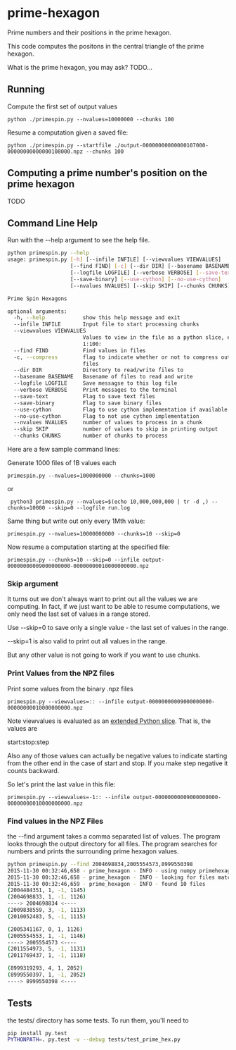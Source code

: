# prime-hexagon

Prime numbers and their positions in the prime hexagon.

This code computes the positons in the central triangle of the prime hexagon. 

What is the prime hexagon, you may ask? TODO...

## Running

Compute the first set of output values

    python ./primespin.py --nvalues=10000000 --chunks 100

Resume a computation given a saved file:

    python ./primespin.py --startfile ./output-00000000000000107000-00000000000000108000.npz --chunks 100


##  Computing a prime number's position on the prime hexagon

TODO

## Command Line Help 

Run with the --help argument to see the help file.

```bash
python primespin.py --help
usage: primespin.py [-h] [--infile INFILE] [--viewvalues VIEWVALUES]
                    [--find FIND] [-c] [--dir DIR] [--basename BASENAME]
                    [--logfile LOGFILE] [--verbose VERBOSE] [--save-text]
                    [--save-binary] [--use-cython] [--no-use-cython]
                    [--nvalues NVALUES] [--skip SKIP] [--chunks CHUNKS]

Prime Spin Hexagons

optional arguments:
  -h, --help            show this help message and exit
  --infile INFILE       Input file to start processing chunks
  --viewvalues VIEWVALUES
                        Values to view in the file as a python slice, e.g.
                        1:100:
  --find FIND           Find values in files
  -c, --compress        flag to indicate whether or not to compress output
                        files
  --dir DIR             Directory to read/write files to
  --basename BASENAME   Basename of files to read and write
  --logfile LOGFILE     Save messagse to this log file
  --verbose VERBOSE     Print messages to the terminal
  --save-text           Flag to save text files
  --save-binary         Flag to save binary files
  --use-cython          Flag to use cython implementation if available
  --no-use-cython       Flag to not use cython implementation
  --nvalues NVALUES     number of values to process in a chunk
  --skip SKIP           number of values to skip in printing output
  --chunks CHUNKS       number of chunks to process
```

Here are a few sample command lines:

Generate 1000 files of 1B values each

    primespin.py --nvalues=1000000000 --chunks=1000 

or

     python3 primespin.py --nvalues=$(echo 10,000,000,000 | tr -d ,) --chunks=10000 --skip=0 --logfile run.log

Same thing but write out only every 1Mth value:

    primespin.py --nvalues=10000000000 --chunks=10 --skip=0

Now resume a computation starting at the specified file:

    primespin.py --chunks=10 --skip=0 --infile output-00000000009000000000-00000000010000000000.npz

### Skip argument

It turns out we don't always want to print out all the values we are computing. In fact, if we just want to be able to resume computations, we only need the last set of values in a range stored.

Use --skip=0 to save only a single value - the last set of values in the range.

--skip=1 is also valid to print out all values in the range.

But any other value is not going to work if you want to use chunks.

### Print Values from the NPZ files

Print some values from the binary .npz files

    primespin.py --viewvalues=:: --infile output-00000000009000000000-00000000010000000000.npz


Note viewvalues is evaluated as an [extended Python
slice](https://docs.python.org/2.3/whatsnew/section-slices.html). That is, the values are

   start:stop:step

Also any of those values can actually be negative values to indicate starting from the other end in the case of start and stop. If you make step negative it counts backward.

So let's print the last value in this file:

    primespin.py --viewvalues=-1:: --infile output-00000000009000000000-00000000010000000000.npz

### Find values in the NPZ Files

the --find argument takes a comma separated list of values. The program looks through the output directory for all files. The program searches for numbers and prints the surrounding prime hexagon values.


```bash
python primespin.py --find 2004698834,2005554573,8999550398
2015-11-30 00:32:46,658 - prime_hexagon - INFO - using numpy primehexagon implementation
2015-11-30 00:32:46,658 - prime_hexagon - INFO - looking for files matching pattern output/output-[0-9]*-[0-9]*.npz
2015-11-30 00:32:46,659 - prime_hexagon - INFO - found 10 files
(2004484351, 1, -1, 1145)
(2004698833, 1, -1, 1126)
----> 2004698834 <----
(2009838559, 3, -1, 1113)
(2010052483, 5, -1, 1115)

(2005341167, 0, 1, 1126)
(2005554553, 1, -1, 1146)
----> 2005554573 <----
(2011554973, 5, -1, 1131)
(2011769437, 1, -1, 1118)

(8999319293, 4, 1, 2052)
(8999550397, 1, -1, 2052)
----> 8999550398 <----
```

## Tests

the tests/ directory has some tests. To run them, you'll need to

```bash
pip install py.test
PYTHONPATH=. py.test -v --debug tests/test_prime_hex.py 
```